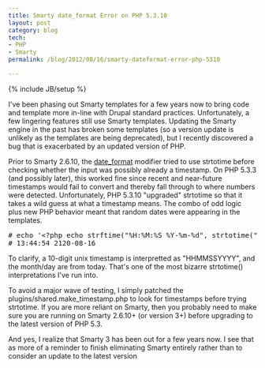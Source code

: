 ```yaml
---
title: Smarty date_format Error on PHP 5.3.10
layout: post
category: blog
tech:
- PHP
- Smarty
permalink: /blog/2012/08/16/smarty-dateformat-error-php-5310

---
```

{% include JB/setup %}
<div id="node-202" class="node node-blog node-promoted">
  <div class="content clearfix">
    <div class="field field-name-body field-type-text-with-summary field-label-hidden"><div class="field-items"><div class="field-item even"><p>I've been phasing out Smarty templates for a few years now to bring code and template more in-line with Drupal standard practices. Unfortunately, a few lingering features still use Smarty templates. Updating the Smarty engine in the past has broken some templates (so a version update is unlikely as the templates are being deprecated), but I recently discovered a bug that is exacerbated by an updated version of PHP.</p>
<p>Prior to Smarty 2.6.10, the <a href="http://www.smarty.net/docsv2/en/language.modifier.date.format">date_format</a> modifier tried to use strtotime before checking whether the input was possibly already a timestamp. On PHP 5.3.3 (and possibly later), this worked fine since recent and near-future timestamps would fail to convert and thereby fall through to where numbers were detected. Unfortunately, PHP 5.3.10 "upgraded" strtotime so that it takes a wild guess at what a timestamp means. The combo of odd logic plus new PHP behavior meant that random dates were appearing in the templates.</p>
<pre class="brush:php">
# echo '&lt;?php echo strftime("%H:%M:%S %Y-%m-%d", strtotime("1344542120"));' | php
# 13:44:54 2120-08-16</pre>
<p>To clarify, a 10-digit unix timestamp is interpretted as "HHMMSSYYYY", and the month/day are from today. That's one of the most bizarre strtotime() interpretations I've run into.</p>
<p>To avoid a major wave of testing, I simply patched the plugins/shared.make_timestamp.php to look for timestamps before trying strtotime. If you are more reliant on Smarty, then you probably need to make sure you are running on Smarty 2.6.10+ (or version 3+) before upgrading to the latest version of PHP 5.3.</p>
<p>And yes, I realize that Smarty 3 has been out for a few years now. I see that as more of a reminder to finish eliminating Smarty entirely rather than to consider an update to the latest version</p>
</div></div></div>  </div>
</div>
